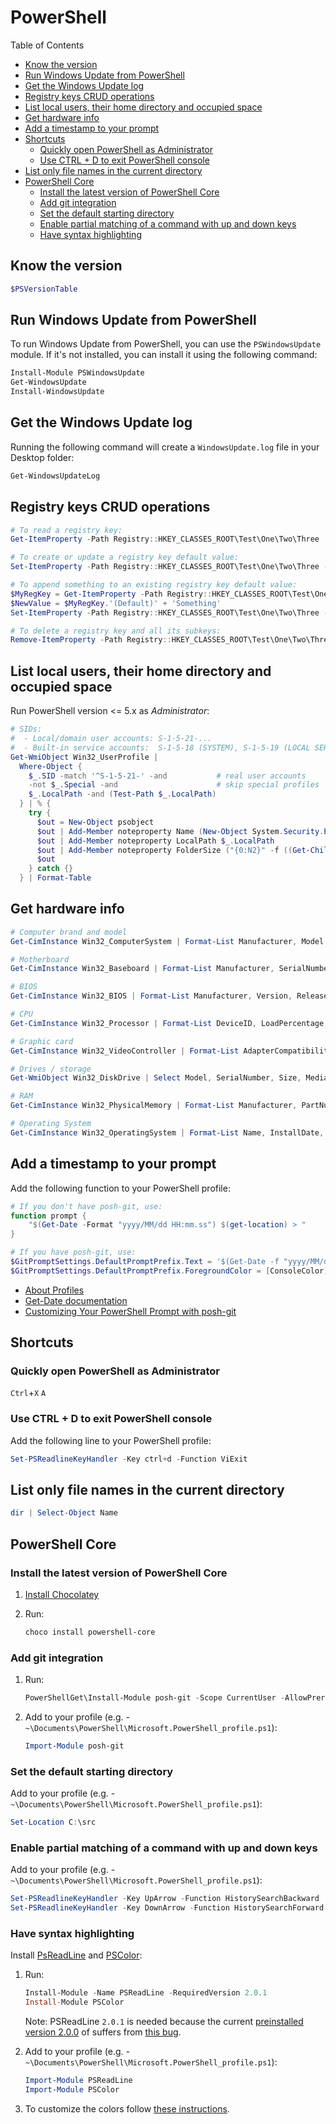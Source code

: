 # PowerShell 

Table of Contents
<!-- START doctoc generated TOC please keep comment here to allow auto update -->
<!-- DON'T EDIT THIS SECTION, INSTEAD RE-RUN doctoc TO UPDATE -->
<!-- generated with [DocToc](https://github.com/thlorenz/doctoc) -->

- [Know the version](#know-the-version)
- [Run Windows Update from PowerShell](#run-windows-update-from-powershell)
- [Get the Windows Update log](#get-the-windows-update-log)
- [Registry keys CRUD operations](#registry-keys-crud-operations)
- [List local users, their home directory and occupied space](#list-local-users-their-home-directory-and-occupied-space)
- [Get hardware info](#get-hardware-info)
- [Add a timestamp to your prompt](#add-a-timestamp-to-your-prompt)
- [Shortcuts](#shortcuts)
  - [Quickly open PowerShell as Administrator](#quickly-open-powershell-as-administrator)
  - [Use CTRL + D to exit PowerShell console](#use-ctrl--d-to-exit-powershell-console)
- [List only file names in the current directory](#list-only-file-names-in-the-current-directory)
- [PowerShell Core](#powershell-core)
  - [Install the latest version of PowerShell Core](#install-the-latest-version-of-powershell-core)
  - [Add git integration](#add-git-integration)
  - [Set the default starting directory](#set-the-default-starting-directory)
  - [Enable partial matching of a command with up and down keys](#enable-partial-matching-of-a-command-with-up-and-down-keys)
  - [Have syntax highlighting](#have-syntax-highlighting)

<!-- END doctoc generated TOC please keep comment here to allow auto update -->

## Know the version

```powershell
$PSVersionTable
```

## Run Windows Update from PowerShell

To run Windows Update from PowerShell, you can use the `PSWindowsUpdate` module. If it's not installed, you can install it using the following command:

```powershell
Install-Module PSWindowsUpdate
Get-WindowsUpdate
Install-WindowsUpdate
```
## Get the Windows Update log

Running the following command will create a `WindowsUpdate.log` file in your Desktop folder:

```powershell
Get-WindowsUpdateLog
```

## Registry keys CRUD operations

```powershell
# To read a registry key:
Get-ItemProperty -Path Registry::HKEY_CLASSES_ROOT\Test\One\Two\Three

# To create or update a registry key default value:
Set-ItemProperty -Path Registry::HKEY_CLASSES_ROOT\Test\One\Two\Three -Name '(Default)' -Value 'NewValue'

# To append something to an existing registry key default value:
$MyRegKey = Get-ItemProperty -Path Registry::HKEY_CLASSES_ROOT\Test\One\Two\Three
$NewValue = $MyRegKey.'(Default)' + 'Something'
Set-ItemProperty -Path Registry::HKEY_CLASSES_ROOT\Test\One\Two\Three -Name '(Default)' -Value $NewValue

# To delete a registry key and all its subkeys:
Remove-ItemProperty -Path Registry::HKEY_CLASSES_ROOT\Test\One\Two\Three -Recurse 
```

## List local users, their home directory and occupied space

Run PowerShell version <= 5.x as *Administrator*:

```powershell
# SIDs:
#  - Local/domain user accounts: S-1-5-21-...
#  - Built-in service accounts:  S-1-5-18 (SYSTEM), S-1-5-19 (LOCAL SERVICE), S-1-5-20 (NETWORK SERVICE)
Get-WmiObject Win32_UserProfile |
  Where-Object {
    $_.SID -match '^S-1-5-21-' -and           # real user accounts
    -not $_.Special -and                      # skip special profiles
    $_.LocalPath -and (Test-Path $_.LocalPath)
  } | % {
    try {
      $out = New-Object psobject
      $out | Add-Member noteproperty Name (New-Object System.Security.Principal.SecurityIdentifier($_.SID)).Translate([System.Security.Principal.NTAccount]).Value
      $out | Add-Member noteproperty LocalPath $_.LocalPath
      $out | Add-Member noteproperty FolderSize ("{0:N2}" -f ((Get-ChildItem -Recurse -Force -ErrorAction SilentlyContinue $_.LocalPath | Measure-Object -Property Length -Sum -ErrorAction SilentlyContinue).Sum / 1MB) + " MB")
      $out
    } catch {}
  } | Format-Table
```

## Get hardware info

```powershell
# Computer brand and model
Get-CimInstance Win32_ComputerSystem | Format-List Manufacturer, Model

# Motherboard
Get-CimInstance Win32_Baseboard | Format-List Manufacturer, SerialNumber, Version, Product

# BIOS
Get-CimInstance Win32_BIOS | Format-List Manufacturer, Version, ReleaseDate, SMBIOSBIOSVersion, SMBIOSMajorVersion, SMBIOSMinorVersion, SystemBiosMajorVersion, SystemBiosMinorVersion

# CPU
Get-CimInstance Win32_Processor | Format-List DeviceID, LoadPercentage, MaxClockSpeed, ProcessorType, SocketDesignation, Description, Name, CurrentClockSpeed, Manufacturer, NumberOfCores, NumberOfEnabledCore, NumberOfLogicalProcessors, ProcessorId, ThreadCount

# Graphic card
Get-CimInstance Win32_VideoController | Format-List AdapterCompatibility, Caption, Description, Name, PNPDeviceID, VideoModeDescription, VideoProcessor

# Drives / storage
Get-WmiObject Win32_DiskDrive | Select Model, SerialNumber, Size, MediaType

# RAM
Get-CimInstance Win32_PhysicalMemory | Format-List Manufacturer, PartNumber, SerialNumber, Tag, BankLabel, Capacity, Speed, ConfiguredClockSpeed, DeviceLocator

# Operating System
Get-CimInstance Win32_OperatingSystem | Format-List Name, InstallDate, LastBootUpTime, NumberOfUsers, Version, BuildNumber, SerialNumber
```

## Add a timestamp to your prompt

Add the following function to your PowerShell profile:

```powershell
# If you don't have posh-git, use:
function prompt {            
    "$(Get-Date -Format "yyyy/MM/dd HH:mm.ss") $(get-location) > "
}

# If you have posh-git, use:
$GitPromptSettings.DefaultPromptPrefix.Text = '$(Get-Date -f "yyyy/MM/dd HH:mm.ss") '
$GitPromptSettings.DefaultPromptPrefix.ForegroundColor = [ConsoleColor]::Magenta
```

- [About Profiles](https://docs.microsoft.com/en-us/powershell/module/microsoft.powershell.core/about/about_profiles?view=powershell-7)
- [Get-Date documentation](https://docs.microsoft.com/en-us/powershell/module/microsoft.powershell.utility/get-date?view=powershell-7)
- [Customizing Your PowerShell Prompt with posh-git](https://github.com/dahlbyk/posh-git/wiki/Customizing-Your-PowerShell-Prompt)

## Shortcuts

### Quickly open PowerShell as Administrator

`Ctrl`+`X` `A`

### Use CTRL + D to exit PowerShell console

Add the following line to your PowerShell profile:

```powershell
Set-PSReadlineKeyHandler -Key ctrl+d -Function ViExit
``` 

## List only file names in the current directory

```powershell
dir | Select-Object Name
``` 

## PowerShell Core

### Install the latest version of PowerShell Core

1. [Install Chocolatey](https://chocolatey.org/install)

1. Run:

   ```powershell
   choco install powershell-core
   ```

### Add git integration

1. Run:

   ```powershell
   PowerShellGet\Install-Module posh-git -Scope CurrentUser -AllowPrerelease -Force
   ```

2. Add to your profile (e.g. - `~\Documents\PowerShell\Microsoft.PowerShell_profile.ps1`):

   ```powershell
   Import-Module posh-git
   ```

### Set the default starting directory

Add to your profile (e.g. - `~\Documents\PowerShell\Microsoft.PowerShell_profile.ps1`):

```powershell
Set-Location C:\src
```

### Enable partial matching of a command with up and down keys

Add to your profile (e.g. - `~\Documents\PowerShell\Microsoft.PowerShell_profile.ps1`):

```powershell
Set-PSReadlineKeyHandler -Key UpArrow -Function HistorySearchBackward
Set-PSReadlineKeyHandler -Key DownArrow -Function HistorySearchForward
```

### Have syntax highlighting

Install [PsReadLine](https://github.com/PowerShell/PSReadLine) and [PSColor](https://github.com/Davlind/PSColor):

1. Run:

   ```powershell
   Install-Module -Name PSReadLine -RequiredVersion 2.0.1
   Install-Module PSColor
   ```

   Note: PSReadLine `2.0.1` is needed because the current [preinstalled version 2.0.0](https://github.com/PowerShell/PSReadLine/releases) of suffers from [this bug](https://github.com/PowerShell/PSReadLine/issues/854).

2. Add to your profile (e.g. - `~\Documents\PowerShell\Microsoft.PowerShell_profile.ps1`):

   ```powershell
   Import-Module PSReadLine
   Import-Module PSColor
   ```

3. To customize the colors follow [these instructions](https://github.com/Davlind/PSColor#configuration).
